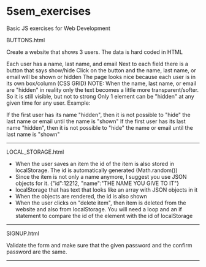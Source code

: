 # 5sem_exercises
Basic JS exercises for Web Development

BUTTONS.html

Create a website that shows 3 users. The data is hard coded in HTML

Each user has a name, last name, and email
Next to each field there is a button that says show/hide
Click on the button and the name, last name, or email will be shown or hidden
The page looks nice because each user is in its own box/column (CSS GRID)
NOTE: When the name, last name, or email are "hidden" in reality only the text becomes a little more transparent/softer. So it is still visible, but not to strong
Only 1 element can be "hidden" at any given time for any user. Example:

If the first user has its name "hidden", then it is not possible to "hide" the last name or email until the name is "shown"
If the first user has its last name "hidden", then it is not possible to "hide" the name or email until the last name is "shown"

----------------------------------------------------------------------------------------------------------------------------------------

LOCAL_STORAGE.html

- When the user saves an item the id of the item is also stored in localStorage. The id is automatically generated (Math.random())
- Since the item is not only a name anymore, I suggest you use JSON objects for it.
{"id":12212, "name":"THE NAME YOU GIVE TO IT"}
- localStorage that has text that looks like an array with JSON objects in it
- When the objects are rendered, the id is also shown
- When the user clicks on "delete item", then item is deleted from the website and also from localStorage. You will need a loop and an if statement to compare the id of the element with the id of localStorage

----------------------------------------------------------------------------------------------------------------------------------------

SIGNUP.html

Validate the form and  make sure that the given password and the confirm password are the same.

----------------------------------------------------------------------------------------------------------------------------------------

